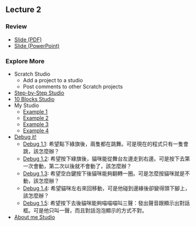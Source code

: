 ## Lecture 2

### Review

+   [Slide (PDF)](snp_base.pdf)
+   [Slide (PowerPoint)](snp_base.pptx)

### Explore More

+   Scratch Studio
    +   Add a project to a studio
    +   Post comments to other Scratch projects
+   [Step-by-Step Studio](http://scratch.mit.edu/studios/475476)
+   [10 Blocks Studio](http://scratch.mit.edu/studios/475480)
+   My Studio
    +   [Example 1](http://scratch.mit.edu/studios/211580)
    +   [Example 2](http://scratch.mit.edu/studios/138296)
    +   [Example 3](http://scratch.mit.edu/studios/138297)
    +   [Example 4](http://scratch.mit.edu/studios/138298)
+   [Debug it!](http://scratch.mit.edu/studios/475483)
    +   [Debug 1.1](https://scratch.mit.edu/projects/10437040/): 希望點下綠旗後，兩隻都在跳舞。可是現在的程式只有一隻會跳，該怎麼辦？
    +   [Debug 1.2](https://scratch.mit.edu/projects/10437249/): 希望按下綠旗後，貓咪能從舞台左邊走到右邊。可是按下去第一次會動，第二次以後就不會動了，該怎麼辦？
    +   [Debug 1.3](https://scratch.mit.edu/projects/10437366/): 希望空白鍵按下後貓咪能夠翻轉一圈。可是怎麼按貓咪就是不動，該怎麼辦？
    +   [Debug 1.4](https://scratch.mit.edu/projects/10437439/): 希望貓咪左右來回移動，可是他碰到邊緣後卻變得頭下腳上，該怎麼辦？
    +   [Debug 1.5](https://scratch.mit.edu/projects/10437476/): 希望按下去後貓咪能夠喵喵喵叫三聲：發出聲音跟顯示出對話框。可是他只叫一聲，而且對話泡泡顯示的方式不對。
+   [About me Studio](http://scratch.mit.edu/studios/475470)
